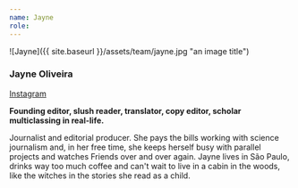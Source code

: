 ```yaml
---
name: Jayne
role: 
---
```


![Jayne]({{ site.baseurl }}/assets/team/jayne.jpg "an image title")

### Jayne Oliveira

[Instagram](https://instagram.com/jayneloliveira)

**Founding editor, slush reader, translator, copy editor, scholar multiclassing in real-life.**

Journalist and editorial producer. She pays the bills working with science journalism and, in her free time, she keeps herself busy with parallel projects and watches Friends over and over again. Jayne lives in São Paulo, drinks way too much coffee and can't wait to live in a cabin in the woods, like the witches in the stories she read as a child.
